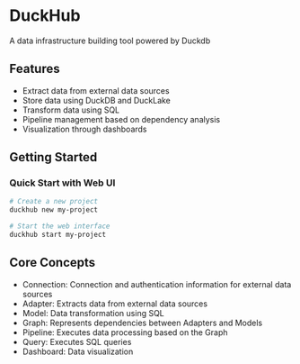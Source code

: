 # DuckHub

A data infrastructure building tool powered by Duckdb

## Features
- Extract data from external data sources
- Store data using DuckDB and DuckLake
- Transform data using SQL
- Pipeline management based on dependency analysis
- Visualization through dashboards

## Getting Started

### Quick Start with Web UI
```bash
# Create a new project
duckhub new my-project

# Start the web interface
duckhub start my-project
```

## Core Concepts
- Connection: Connection and authentication information for external data sources
- Adapter: Extracts data from external data sources
- Model: Data transformation using SQL
- Graph: Represents dependencies between Adapters and Models
- Pipeline: Executes data processing based on the Graph
- Query: Executes SQL queries
- Dashboard: Data visualization
